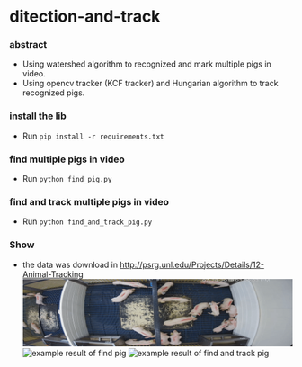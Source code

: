# ditection-and-track

### abstract
- Using watershed algorithm to recognized and mark multiple pigs in video.
- Using opencv tracker (KCF tracker) and Hungarian algorithm to track
recognized pigs.

### install the lib
- Run `pip install -r requirements.txt`
### find multiple pigs in video
- Run `python find_pig.py`
### find and track multiple pigs in video
- Run `python find_and_track_pig.py`

### Show
- the data was download in  http://psrg.unl.edu/Projects/Details/12-Animal-Tracking
![sample data](./sample_data/sample_video.gif)
![example result of find pig](./sample_data/find_pig_example.gif)
![example result of find and track pig](./sample_data/find_track_pig_example.gif)

